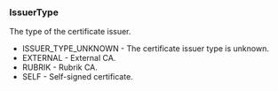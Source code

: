 ### IssuerType
The type of the certificate issuer.

- ISSUER_TYPE_UNKNOWN - The certificate issuer type is unknown.
- EXTERNAL - External CA.
- RUBRIK - Rubrik CA.
- SELF - Self-signed certificate.
